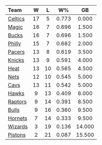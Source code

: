 | Team                            |  W  |  L  |  W%   |   GB   |
|:--------------------------------|:---:|:---:|:-----:|:------:|
| [Celtics](/r/bostonceltics)     | 17  |  5  | 0.773 | 0.000  |
| [Magic](/r/OrlandoMagic)        | 16  |  7  | 0.696 | 1.500  |
| [Bucks](/r/MkeBucks)            | 16  |  7  | 0.696 | 1.500  |
| [Philly](/r/sixers)             | 15  |  7  | 0.682 | 2.000  |
| [Pacers](/r/pacers)             | 13  |  8  | 0.619 | 3.500  |
| [Knicks](/r/NYKnicks)           | 13  |  9  | 0.591 | 4.000  |
| [Heat](/r/heat)                 | 13  | 10  | 0.565 | 4.500  |
| [Nets](/r/GoNets)               | 12  | 10  | 0.545 | 5.000  |
| [Cavs](/r/clevelandcavs)        | 13  | 11  | 0.542 | 5.000  |
| [Hawks](/r/AtlantaHawks)        |  9  | 13  | 0.409 | 8.000  |
| [Raptors](/r/torontoraptors)    |  9  | 14  | 0.391 | 8.500  |
| [Bulls](/r/chicagobulls)        |  9  | 16  | 0.360 | 9.500  |
| [Hornets](/r/CharlotteHornets)  |  7  | 14  | 0.333 | 9.500  |
| [Wizards](/r/washingtonwizards) |  3  | 19  | 0.136 | 14.000 |
| [Pistons](/r/DetroitPistons)    |  2  | 21  | 0.087 | 15.500 |